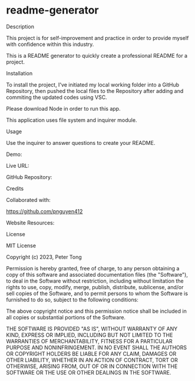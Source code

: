 # readme-generator

Description

This project is for self-improvement and practice in order to provide myself with confidence within this industry.

This is a README generator to quickly create a professional README for a project.

Installation

To install the project, I've initiated my local working folder into a GitHub Repository, then pushed the local files to the Repository after adding and commiting the updated codes using VSC.

Please download Node in order to run this app.

This application uses file system and inquirer module.

Usage

Use the inquirer to answer questions to create your README.

Demo:

Live URL:



GitHub Repository:





Credits

Collaborated with:

https://github.com/pnguyen412

Website Resources:


License

MIT License

Copyright (c) 2023, Peter Tong

Permission is hereby granted, free of charge, to any person obtaining a copy of this software and associated documentation files (the "Software"), to deal in the Software without restriction, including without limitation the rights to use, copy, modify, merge, publish, distribute, sublicense, and/or sell copies of the Software, and to permit persons to whom the Software is furnished to do so, subject to the following conditions:

The above copyright notice and this permission notice shall be included in all copies or substantial portions of the Software.

THE SOFTWARE IS PROVIDED "AS IS", WITHOUT WARRANTY OF ANY KIND, EXPRESS OR IMPLIED, INCLUDING BUT NOT LIMITED TO THE WARRANTIES OF MERCHANTABILITY, FITNESS FOR A PARTICULAR PURPOSE AND NONINFRINGEMENT. IN NO EVENT SHALL THE AUTHORS OR COPYRIGHT HOLDERS BE LIABLE FOR ANY CLAIM, DAMAGES OR OTHER LIABILITY, WHETHER IN AN ACTION OF CONTRACT, TORT OR OTHERWISE, ARISING FROM, OUT OF OR IN CONNECTION WITH THE SOFTWARE OR THE USE OR OTHER DEALINGS IN THE SOFTWARE.
